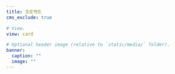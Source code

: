 ```yaml
---
title: 프로젝트
cms_exclude: true

# View.
view: card

# Optional header image (relative to `static/media/` folder).
banner:
  caption: ""
  image: ""
---
```

